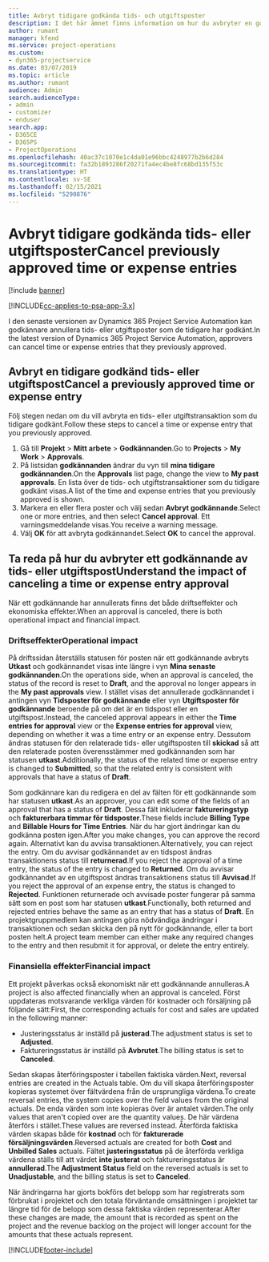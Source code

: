 ```yaml
---
title: Avbryt tidigare godkända tids- och utgiftsposter
description: I det här ämnet finns information om hur du avbryter en godkänd projekttid och utgiftstransaktion.
author: rumant
manager: kfend
ms.service: project-operations
ms.custom:
- dyn365-projectservice
ms.date: 03/07/2019
ms.topic: article
ms.author: rumant
audience: Admin
search.audienceType:
- admin
- customizer
- enduser
search.app:
- D365CE
- D365PS
- ProjectOperations
ms.openlocfilehash: 40ac37c1070e1c4da01e96bbc4248977b2b6d284
ms.sourcegitcommit: fa32b1893286f20271fa4ec4be8fc68bd135f53c
ms.translationtype: HT
ms.contentlocale: sv-SE
ms.lasthandoff: 02/15/2021
ms.locfileid: "5290876"
---
```

# <a name="cancel-previously-approved-time-or-expense-entries"></a><span data-ttu-id="b460f-103">Avbryt tidigare godkända tids- eller utgiftsposter</span><span class="sxs-lookup"><span data-stu-id="b460f-103">Cancel previously approved time or expense entries</span></span>

[!include [banner](../includes/psa-now-project-operations.md)]

[!INCLUDE[cc-applies-to-psa-app-3.x](../includes/cc-applies-to-psa-app-3x.md)]

<span data-ttu-id="b460f-104">I den senaste versionen av Dynamics 365 Project Service Automation kan godkännare annullera tids- eller utgiftsposter som de tidigare har godkänt.</span><span class="sxs-lookup"><span data-stu-id="b460f-104">In the latest version of Dynamics 365 Project Service Automation, approvers can cancel time or expense entries that they previously approved.</span></span>

## <a name="cancel-a-previously-approved-time-or-expense-entry"></a><span data-ttu-id="b460f-105">Avbryt en tidigare godkänd tids- eller utgiftspost</span><span class="sxs-lookup"><span data-stu-id="b460f-105">Cancel a previously approved time or expense entry</span></span>

<span data-ttu-id="b460f-106">Följ stegen nedan om du vill avbryta en tids- eller utgiftstransaktion som du tidigare godkänt.</span><span class="sxs-lookup"><span data-stu-id="b460f-106">Follow these steps to cancel a time or expense entry that you previously approved.</span></span>

1. <span data-ttu-id="b460f-107">Gå till **Projekt** \> **Mitt arbete** \> **Godkännanden**.</span><span class="sxs-lookup"><span data-stu-id="b460f-107">Go to **Projects** \> **My Work** \> **Approvals**.</span></span>
2. <span data-ttu-id="b460f-108">På listsidan **godkännanden** ändrar du vyn till **mina tidigare godkännanden**.</span><span class="sxs-lookup"><span data-stu-id="b460f-108">On the **Approvals** list page, change the view to **My past approvals**.</span></span> <span data-ttu-id="b460f-109">En lista över de tids- och utgiftstransaktioner som du tidigare godkänt visas.</span><span class="sxs-lookup"><span data-stu-id="b460f-109">A list of the time and expense entries that you previously approved is shown.</span></span>
3. <span data-ttu-id="b460f-110">Markera en eller flera poster och välj sedan **Avbryt godkännande**.</span><span class="sxs-lookup"><span data-stu-id="b460f-110">Select one or more entries, and then select **Cancel approval**.</span></span> <span data-ttu-id="b460f-111">Ett varningsmeddelande visas.</span><span class="sxs-lookup"><span data-stu-id="b460f-111">You receive a warning message.</span></span>
4. <span data-ttu-id="b460f-112">Välj **OK** för att avbryta godkännandet.</span><span class="sxs-lookup"><span data-stu-id="b460f-112">Select **OK** to cancel the approval.</span></span>

## <a name="understand-the-impact-of-canceling-a-time-or-expense-entry-approval"></a><span data-ttu-id="b460f-113">Ta reda på hur du avbryter ett godkännande av tids- eller utgiftspost</span><span class="sxs-lookup"><span data-stu-id="b460f-113">Understand the impact of canceling a time or expense entry approval</span></span>

<span data-ttu-id="b460f-114">När ett godkännande har annullerats finns det både driftseffekter och ekonomiska effekter.</span><span class="sxs-lookup"><span data-stu-id="b460f-114">When an approval is canceled, there is both operational impact and financial impact.</span></span>

### <a name="operational-impact"></a><span data-ttu-id="b460f-115">Driftseffekter</span><span class="sxs-lookup"><span data-stu-id="b460f-115">Operational impact</span></span>

<span data-ttu-id="b460f-116">På driftssidan återställs statusen för posten när ett godkännande avbryts **Utkast** och godkännandet visas inte längre i vyn **Mina senaste godkännanden**.</span><span class="sxs-lookup"><span data-stu-id="b460f-116">On the operations side, when an approval is canceled, the status of the record is reset to **Draft**, and the approval no longer appears in the **My past approvals** view.</span></span> <span data-ttu-id="b460f-117">I stället visas det annullerade godkännandet i antingen vyn **Tidsposter för godkännande** eller vyn **Utgiftsposter för godkännande** beroende på om det är en tidspost eller en utgiftspost.</span><span class="sxs-lookup"><span data-stu-id="b460f-117">Instead, the canceled approval appears in either the **Time entries for approval** view or the **Expense entries for approval** view, depending on whether it was a time entry or an expense entry.</span></span> <span data-ttu-id="b460f-118">Dessutom ändras statusen för den relaterade tids- eller utgiftsposten till **skickad** så att den relaterade posten överensstämmer med godkännanden som har statusen **utkast**.</span><span class="sxs-lookup"><span data-stu-id="b460f-118">Additionally, the status of the related time or expense entry is changed to **Submitted**, so that the related entry is consistent with approvals that have a status of **Draft**.</span></span>

<span data-ttu-id="b460f-119">Som godkännare kan du redigera en del av fälten för ett godkännande som har statusen **utkast**.</span><span class="sxs-lookup"><span data-stu-id="b460f-119">As an approver, you can edit some of the fields of an approval that has a status of **Draft**.</span></span> <span data-ttu-id="b460f-120">Dessa fält inkluderar **faktureringstyp** och **fakturerbara timmar för tidsposter**.</span><span class="sxs-lookup"><span data-stu-id="b460f-120">These fields include **Billing Type** and **Billable Hours for Time Entries**.</span></span> <span data-ttu-id="b460f-121">När du har gjort ändringar kan du godkänna posten igen.</span><span class="sxs-lookup"><span data-stu-id="b460f-121">After you make changes, you can approve the record again.</span></span> <span data-ttu-id="b460f-122">Alternativt kan du avvisa transaktionen.</span><span class="sxs-lookup"><span data-stu-id="b460f-122">Alternatively, you can reject the entry.</span></span> <span data-ttu-id="b460f-123">Om du avvisar godkännandet av en tidspost ändras transaktionens status till **returnerad**.</span><span class="sxs-lookup"><span data-stu-id="b460f-123">If you reject the approval of a time entry, the status of the entry is changed to **Returned**.</span></span> <span data-ttu-id="b460f-124">Om du avvisar godkännandet av en utgiftspost ändras transaktionens status till **Avvisad**.</span><span class="sxs-lookup"><span data-stu-id="b460f-124">If you reject the approval of an expense entry, the status is changed to **Rejected**.</span></span> <span data-ttu-id="b460f-125">Funktionen returnerade och avvisade poster fungerar på samma sätt som en post som har statusen **utkast**.</span><span class="sxs-lookup"><span data-stu-id="b460f-125">Functionally, both returned and rejected entries behave the same as an entry that has a status of **Draft**.</span></span> <span data-ttu-id="b460f-126">En projektgruppmedlem kan antingen göra nödvändiga ändringar i transaktionen och sedan skicka den på nytt för godkännande, eller ta bort posten helt.</span><span class="sxs-lookup"><span data-stu-id="b460f-126">A project team member can either make any required changes to the entry and then resubmit it for approval, or delete the entry entirely.</span></span>

### <a name="financial-impact"></a><span data-ttu-id="b460f-127">Finansiella effekter</span><span class="sxs-lookup"><span data-stu-id="b460f-127">Financial impact</span></span>

<span data-ttu-id="b460f-128">Ett projekt påverkas också ekonomiskt när ett godkännande annulleras.</span><span class="sxs-lookup"><span data-stu-id="b460f-128">A project is also affected financially when an approval is canceled.</span></span> <span data-ttu-id="b460f-129">Först uppdateras motsvarande verkliga värden för kostnader och försäljning på följande sätt:</span><span class="sxs-lookup"><span data-stu-id="b460f-129">First, the corresponding actuals for cost and sales are updated in the following manner:</span></span>

- <span data-ttu-id="b460f-130">Justeringsstatus är inställd på **justerad**.</span><span class="sxs-lookup"><span data-stu-id="b460f-130">The adjustment status is set to **Adjusted**.</span></span>
- <span data-ttu-id="b460f-131">Faktureringsstatus är inställd på **Avbrutet**.</span><span class="sxs-lookup"><span data-stu-id="b460f-131">The billing status is set to **Canceled**.</span></span>

<span data-ttu-id="b460f-132">Sedan skapas återföringsposter i tabellen faktiska värden.</span><span class="sxs-lookup"><span data-stu-id="b460f-132">Next, reversal entries are created in the Actuals table.</span></span> <span data-ttu-id="b460f-133">Om du vill skapa återföringsposter kopieras systemet över fältvärdena från de ursprungliga värdena.</span><span class="sxs-lookup"><span data-stu-id="b460f-133">To create reversal entries, the system copies over the field values from the original actuals.</span></span> <span data-ttu-id="b460f-134">De enda värden som inte kopieras över är antalet värden.</span><span class="sxs-lookup"><span data-stu-id="b460f-134">The only values that aren't copied over are the quantity values.</span></span> <span data-ttu-id="b460f-135">De här värdena återförs i stället.</span><span class="sxs-lookup"><span data-stu-id="b460f-135">These values are reversed instead.</span></span> <span data-ttu-id="b460f-136">Återförda faktiska värden skapas både för **kostnad** och för **fakturerade försäljningsvärden**.</span><span class="sxs-lookup"><span data-stu-id="b460f-136">Reversed actuals are created for both **Cost** and **Unbilled Sales** actuals.</span></span> <span data-ttu-id="b460f-137">Fältet **justeringsstatus** på de återförda verkliga värdena ställs till att värdet **inte justerat** och faktureringsstatus är **annullerad**.</span><span class="sxs-lookup"><span data-stu-id="b460f-137">The **Adjustment Status** field on the reversed actuals is set to **Unadjustable**, and the billing status is set to **Canceled**.</span></span>

<span data-ttu-id="b460f-138">När ändringarna har gjorts bokförs det belopp som har registrerats som förbrukat i projektet och den totala förväntande omsättningen i projektet tar längre tid för de belopp som dessa faktiska värden representerar.</span><span class="sxs-lookup"><span data-stu-id="b460f-138">After these changes are made, the amount that is recorded as spent on the project and the revenue backlog on the project will longer account for the amounts that these actuals represent.</span></span>


[!INCLUDE[footer-include](../includes/footer-banner.md)]